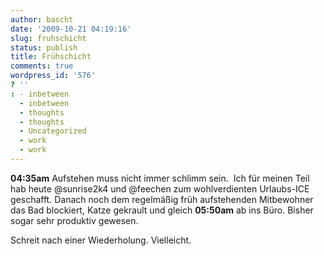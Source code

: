 ```yaml
---
author: bascht
date: '2009-10-21 04:19:16'
slug: fruhschicht
status: publish
title: Frühschicht
comments: true
wordpress_id: '576'
? ''
: - inbetween
  - inbetween
  - thoughts
  - thoughts
  - Uncategorized
  - work
  - work
---
```


**04:35am** Aufstehen muss nicht immer schlimm sein. 
Ich für meinen Teil hab heute @sunrise2k4 und @feechen zum
wohlverdienten
Urlaubs-ICE geschafft. Danach noch dem regelmäßig früh aufstehenden
Mitbewohner 
das Bad blockiert, Katze gekrault und gleich **05:50am** ab ins
Büro. Bisher sogar sehr produktiv gewesen.


Schreit nach einer Wiederholung. Vielleicht.


